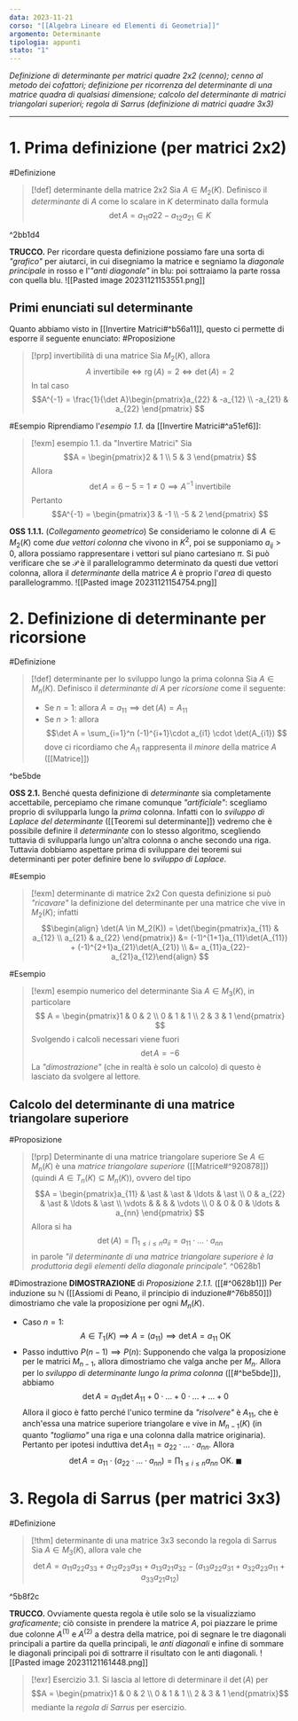 ```yaml
---
data: 2023-11-21
corso: "[[Algebra Lineare ed Elementi di Geometria]]"
argomento: Determinante
tipologia: appunti
stato: "1"
---
```

*Definizione di determinante per matrici quadre 2x2 (cenno); cenno al metodo dei cofattori; definizione per ricorrenza del determinante di una matrice quadra di qualsiasi dimensione; calcolo del determinante di matrici triangolari superiori; regola di Sarrus (definizione di matrici quadre 3x3)*
- - -
# 1. Prima definizione (per matrici 2x2)
#Definizione 
> [!def] determinante della matrice 2x2
> Sia $A \in M_2(K)$.
> Definisco il *determinante* di $A$ come lo scalare in $K$ determinato dalla formula
> $$\det A = a_{11}a{22}-a_{12}a_{21} \in K$$
>

^2bb1d4

**TRUCCO.** Per ricordare questa definizione possiamo fare una sorta di *"grafico"* per aiutarci, in cui disegniamo la matrice e segniamo la *diagonale principale* in rosso e l'*"anti diagonale"* in blu: poi sottraiamo la parte rossa con quella blu.
![[Pasted image 20231121153551.png]]
## Primi enunciati sul determinante
Quanto abbiamo visto in [[Invertire Matrici#^b56a11]], questo ci permette di esporre il seguente enunciato:
#Proposizione 
> [!prp] invertibilità di una matrice
> Sia $M_{2}(K)$, allora
> $$A \text{ invertibile} \iff \operatorname{rg}(A)=2 \iff \det(A)=2 $$
> In tal caso
> $$A^{-1} = \frac{1}{\det A}\begin{pmatrix}a_{22} & -a_{12} \\ -a_{21} & a_{22} \end{pmatrix} $$

#Esempio 
Riprendiamo l'*esempio 1.1.* da [[Invertire Matrici#^a51ef6]]: 
> [!exm] esempio 1.1. da "Invertire Matrici"
> Sia 
> $$A = \begin{pmatrix}2 & 1 \\ 5 & 3 \end{pmatrix} $$
> Allora
> $$\det A = 6-5 = 1 \neq 0 \implies A^{-1} \text{ invertibile}$$
> Pertanto
> $$A^{-1} = \begin{pmatrix}3 & -1 \\ -5 & 2 \end{pmatrix} $$

**OSS 1.1.1.** (*Collegamento geometrico*) Se consideriamo le colonne di $A \in M_2(K)$ come *due vettori colonna* che vivono in $K^2$, poi se supponiamo $a_{ij} > 0$, allora possiamo rappresentare i vettori sul piano cartesiano $\pi$. Si può verificare che se $\mathcal{P}$ è il parallelogrammo determinato da questi due vettori colonna, allora il *determinante* della matrice $A$ è proprio l'*area* di questo parallelogrammo.
![[Pasted image 20231121154754.png]]
# 2. Definizione di determinante per ricorsione
#Definizione 
> [!def] determinante per lo sviluppo lungo la prima colonna
> Sia $A \in M_n(K)$.
> Definisco il *determinante di* $A$ per *ricorsione* come il seguente:
> - Se $n=1$: allora $A = a_{11} \implies \det(A) = A_{11}$ 
> - Se $n>1$: allora 
> $$\det A = \sum_{i=1}^n (-1)^{i+1}\cdot a_{i1} \cdot \det(A_{i1}) $$
> dove ci ricordiamo che $A_{i1}$ rappresenta il *minore* della matrice $A$ ([[Matrice]])

^be5bde

**OSS 2.1.** Benché questa definizione di *determinante* sia completamente accettabile, percepiamo che rimane comunque *"artificiale"*: scegliamo proprio di svilupparla lungo la *prima* colonna.
Infatti con lo *sviluppo di Laplace del determinante* ([[Teoremi sul determinante]]) vedremo che è possibile definire il *determinante* con lo stesso algoritmo, scegliendo tuttavia di svilupparla lungo un'altra colonna o anche secondo una riga.
Tuttavia dobbiamo aspettare prima di sviluppare dei teoremi sui determinanti per poter definire bene lo *sviluppo di Laplace*.

#Esempio 
> [!exm] determinante di matrice 2x2
> Con questa definizione si può *"ricavare"* la definizione del determinante per una matrice che vive in $M_2(K)$; infatti
$$\begin{align} \det(A \in M_2(K)) = \det(\begin{pmatrix}a_{11} & a_{12} \\ a_{21} & a_{22} \end{pmatrix}) &= (-1)^{1+1}a_{11}\det(A_{11}) + (-1)^{2+1}a_{21}\det(A_{21}) \\ &= a_{11}a_{22}-a_{21}a_{12}\end{align} $$

#Esempio 
> [!exm] esempio numerico del determinante
> Sia $A \in M_3(K)$, in particolare
> $$ A = \begin{pmatrix}1 & 0 & 2 \\ 0 & 1 & 1 \\ 2 & 3 & 1 \end{pmatrix} $$
> Svolgendo i calcoli necessari viene fuori
> $$ \det A = -6 $$
> La *"dimostrazione"* (che in realtà è solo un calcolo) di questo è lasciato da svolgere al lettore.
## Calcolo del determinante di una matrice triangolare superiore
#Proposizione 
> [!prp] Determinante di una matrice triangolare superiore
> Se $A \in M_{n}(K)$ è una *matrice triangolare superiore* ([[Matrice#^920878]]) (quindi $A \in T_n(K) \subseteq M_n (K)$), ovvero del tipo
> $$A = \begin{pmatrix}a_{11} & \ast & \ast & \ldots & \ast \\ 0 & a_{22} & \ast & \ldots & \ast \\ \vdots & & & & \vdots \\ 0 & 0 & 0 & \ldots & a_{nn} \end{pmatrix} $$
> Allora si ha
> $$\det(A) =\prod_{1\leq i \leq n}a_{ii} = a_{11}\cdot\ldots\cdot a_{nn} $$
> in parole *"il determinante di una matrice triangolare superiore è la produttoria degli elementi della diagonale principale".*
^0628b1

#Dimostrazione 
**DIMOSTRAZIONE** di *Proposizione 2.1.1.* ([[#^0628b1]])
Per induzione su $\mathbb{N}$ ([[Assiomi di Peano, il principio di induzione#^76b850]]) dimostriamo che vale la proposizione per ogni $M_{n}(K)$.
- Caso $n=1$:
$$A \in T_{1}(K) \implies A = (a_{11}) \implies \det A=a_{11} \text{ OK}$$
- Passo induttivo $P(n-1) \implies P(n)$: 
Supponendo che valga la proposizione per le matrici $M_{n-1}$, allora dimostriamo che valga anche per $M_{n}$.
Allora per lo *sviluppo di determinante lungo la prima colonna* ([[#^be5bde]]), abbiamo
$$\det A = a_{11}\det A_{11}+0\cdot\ldots + 0\cdot \ldots +\ldots +0 $$
Allora il gioco è fatto perché l'unico termine da *"risolvere"* è $A_{11}$, che è anch'essa una matrice superiore triangolare e vive in $M_{n-1}(K)$ (in quanto *"togliamo"* una riga e una colonna dalla matrice originaria). Pertanto per ipotesi induttiva $\det A_{11} = a_{22}\cdot \ldots \cdot a_{nn}$.
Allora
$$\det A = a_{11} \cdot (a_{22} \cdot \ldots \cdot a_{nn}) = \prod_{1\leq i\leq n}a_{nn} \text{ OK. }\blacksquare$$
# 3. Regola di Sarrus (per matrici 3x3)
#Definizione  
> [!thm] determinante di una matrice 3x3 secondo la regola di Sarrus
> Sia $A \in M_3(K)$,
> allora vale che
> $$\det A = a_{11}a_{22}a_{33}+a_{12}a_{23}a_{31}+a_{13}a_{21}a_{32} - (a_{13}a_{22}a_{31}+a_{32}a_{23}a_{11}+a_{33}a_{21}a_{12})$$

^5b8f2c

**TRUCCO.** Ovviamente questa regola è utile solo se la visualizziamo *graficamente*; ciò consiste in prendere la matrice $A$, poi piazzare le prime due colonne $A^{(1)}$ e $A^{(2)}$ a destra della matrice, poi di segnare le tre diagonali principali a partire da quella principali, le *anti diagonali* e infine di sommare le diagonali principali poi di sottrarre il risultato con le anti diagonali.
![[Pasted image 20231121161448.png]]

> [!exr] Esercizio 3.1.
> Si lascia al lettore di determinare il $\det(A)$ per
> $$A = \begin{pmatrix}1 & 0 & 2 \\ 0 & 1 & 1 \\ 2 & 3 & 1 \end{pmatrix}$$
> mediante la *regola di Sarrus* per esercizio.


